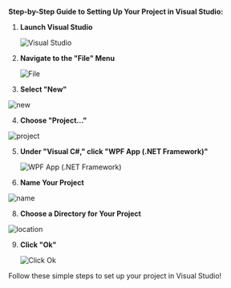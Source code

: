 **Step-by-Step Guide to Setting Up Your Project in Visual Studio:**

1. **Launch Visual Studio**

   ![Visual Studio](https://github.com/ravenleeblack/Illeshian-Ide/assets/76606152/b6de6000-eb7c-4115-84e9-35505189582d)

2. **Navigate to the "File" Menu**

   ![File](https://github.com/ravenleeblack/Illeshian-Ide/assets/76606152/fa7258aa-a4c9-4f63-8cad-c57d211dbdef)

3. **Select "New"**
   
![new](https://github.com/ravenleeblack/Illeshian-Ide/assets/76606152/bcc853be-b7a0-4d99-84f3-0d7b13f66080)

4. **Choose "Project..."**
   
![project](https://github.com/ravenleeblack/Illeshian-Ide/assets/76606152/a0cba814-6983-425c-99ee-24ebe7fabf2b)

5. **Under "Visual C#," click "WPF App (.NET Framework)"**

   ![WPF App (.NET Framework)](https://github.com/ravenleeblack/Illeshian-Ide/assets/76606152/0f432ebc-6e58-4355-bfe3-b0e47c0b39df)

6. **Name Your Project**

![name](https://github.com/ravenleeblack/Illeshian-Ide/assets/76606152/ca2690de-9a12-4ff8-bb8f-ba683705dfa4)


8. **Choose a Directory for Your Project**

 ![location](https://github.com/ravenleeblack/Illeshian-Ide/assets/76606152/3e6bc3ae-2822-4313-8030-e9a771f2032e)


9. **Click "Ok"**

   ![Click Ok](https://github.com/ravenleeblack/Illeshian-Ide/assets/76606152/dcc5516d-835e-4890-a3be-26678e136fdc)

Follow these simple steps to set up your project in Visual Studio!
